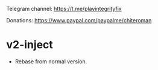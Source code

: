 Telegram channel:
https://t.me/playintegrityfix

Donations:
https://www.paypal.com/paypalme/chiteroman

# v2-inject

- Rebase from normal version.
